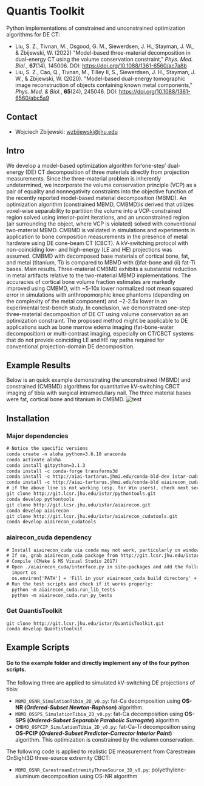 # Quantis Toolkit
Python implementations of constrained and unconstrained optimization algorithms for DE CT:
- Liu, S. Z., Tivnan, M., Osgood, G. M., Siewerdsen, J. H., Stayman, J. W., & Zbijewski, W. (2022) "Model-based three-material decomposition in dual-energy CT using the volume conservation constraint," *Phys. Med. Biol.*, **67**(14), 145006. DOI: https://doi.org/10.1088/1361-6560/ac7a8b
- Liu, S. Z., Cao, Q., Tivnan, M., Tilley II, S., Siewerdsen, J. H., Stayman, J. W., & Zbijewski, W. (2020). "Model-based dual-energy tomographic image reconstruction of objects containing known metal components," *Phys. Med. & Biol.*, **65**(24), 245046. DOI: https://doi.org/10.1088/1361-6560/abc5a9

## Contact
- Wojciech Zbijewski: wzbijewski@jhu.edu

## Intro
We develop a model-based optimization algorithm for‘one-step’ dual-energy (DE) CT decomposition of three materials directly from projection measurements. Since the three-material problem is inherently undetermined, we incorporate the volume conservation principle (VCP) as a pair of equality and nonnegativity constraints into the objective function of the recently reported model-based material decomposition (MBMD). An optimization algorithm (constrained MBMD, CMBMD)is derived that utilizes voxel-wise separability to partition the volume into a VCP-constrained region solved using interior-point iterations, and an unconstrained region (air surrounding the object, where VCP is violated) solved with conventional two-material MBMD. CMBMD is validated in simulations and experiments in application to bone composition measurements in the presence of metal hardware using DE cone-beam CT (CBCT). A kV-switching protocol with non-coinciding low- and high-energy (LE and HE) projections was assumed. CMBMD with decomposed base materials of cortical bone, fat, and metal (titanium, Ti) is compared to MBMD with (i)fat-bone and (ii) fat-Ti bases. Main results. Three-material CMBMD exhibits a substantial reduction in metal artifacts relative to the two-material MBMD implementations. The accuracies of cortical bone volume fraction estimates are markedly improved using CMBMD, with ~5-10x lower normalized root mean squared error in simulations with anthropomorphic knee phantoms (depending on the complexity of the metal component) and ~2-2.5x lower in an experimental test-bench study. In conclusion, we demonstrated one-step three-material decomposition of DE CT using volume conservation as an optimization constraint. The proposed method might be applicable to DE applications such as bone marrow edema imaging (fat-bone-water decomposition) or multi-contrast imaging, especially on CT/CBCT systems that do not provide coinciding LE and HE ray paths required for conventional projection-domain DE decomposition.

## Example Results
Below is an quick example demonstrating the unconstrained (MBMD) and constrained (CMBMD) algorithms for quantitative kV-switching CBCT imaging of tibia with surgical intramedullary nail. The three material bases were fat, cortical bone and titanium in CMBMD.
![test](https://user-images.githubusercontent.com/108881232/194618510-86fd776f-663f-40f4-b212-29143f9868b1.png)

## Installation
### Major dependencies
  ```diff
  # Notice the specific versions
  conda create -n aloha python=3.6.10 anaconda
  conda activate aloha
  conda install gitpython=3.1.3
  conda install -c conda-forge transforms3d
  conda install -c http://aiai-tartarus.jhmi.edu/conda-bld-dev istar-cudatools
  conda install -c http://aiai-tartarus.jhmi.edu/conda-bld aiairecon_cuda=0.1.147
  # if the above line is not working (esp. for Win users), check next section or talk to Stephen
  git clone http://git.lcsr.jhu.edu/istar/pythontools.git
  conda develop pythontools
  git clone http://git.lcsr.jhu.edu/istar/aiairecon.git
  conda develop aiairecon
  git clone http://git.lcsr.jhu.edu/istar/aiairecon_cudatools.git
  conda develop aiairecon_cudatools
  ```

### aiairecon_cuda dependency
  ```diff
  # Install aiairecon_cuda via conda may not work, particularly on windows.
  # If so, grab aiairecon_cuda package from http://git.lcsr.jhu.edu/istar/aiairecon_cuda
  # Compile (CMake & MS Visual Studio 2017)
  # Open ./aiairecon_cuda/interface.py in site-packages and add the following at the beginning:
    import os
    os.environ['PATH'] = 'Fill in your aiairecon_cuda build directory' + ';' + os.environ['PATH']
  # Run the test scripts and check if it works properly:
    python -m aiairecon_cuda.run_lib_tests
    python -m aiairecon_cuda.run_py_tests
  ```

### Get QuantisToolkit
  ```
  git clone http://git.lcsr.jhu.edu/istar/QuantisToolkit.git
  conda develop QuantisToolkit
  ```

## Example Scripts
#### Go to the example folder and directly implement any of the four python scripts.

The following three are applied to simulated kV-switching DE projections of tibia:
- `MBMD_OSNR_SimulationTibia_2D_v0.py`: fat-Ca decomposition using **OS-NR (_Ordered-Subset Newton-Raphson_)** algorithm.
- `MBMD_OSSPS_SimulationTibia_2D_v0.py`: fat-Ca decomposition using **OS-SPS (_Ordered-Subset Separable Parabolic Surrogate_)** algorithm.
- `CMBMD_OSPCIP_SimulationTibia_2D_v0.py`: fat-Ca-Ti decomposition using **OS-PCIP (_Ordered-Subset Predictor-Corrector Interior Point_)** algorithm. This optimization is constrained by the volumn conservation.

The following code is applied to realistic DE measurement from Carestream OnSight3D three-source extremity CBCT:
- `MBMD_OSNR_CarestreamExtremityThreeSource_3D_v0.py`: polyethylene-aluminum decomposition using OS-NR algorithm
